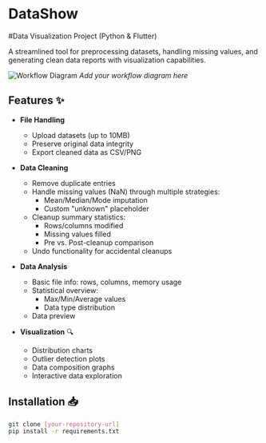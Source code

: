 # DataShow 
#Data Visualization Project (Python &amp; Flutter)

A streamlined tool for preprocessing datasets, handling missing values, and generating clean data reports with visualization capabilities.

![Workflow Diagram](Blank_diagram.png) *Add your workflow diagram here*

## Features ✨
- **File Handling**  
  - Upload datasets (up to 10MB)  
  - Preserve original data integrity
  - Export cleaned data as CSV/PNG

- **Data Cleaning**  
  - Remove duplicate entries  
  - Handle missing values (NaN) through multiple strategies:
    - Mean/Median/Mode imputation
    - Custom "unknown" placeholder
  - Cleanup summary statistics:
    - Rows/columns modified
    - Missing values filled
    - Pre vs. Post-cleanup comparison
  - Undo functionality for accidental cleanups

- **Data Analysis**  
  - Basic file info: rows, columns, memory usage  
  - Statistical overview:
    - Max/Min/Average values
    - Data type distribution
  - Data preview 

- **Visualization** 🔍
  - Distribution charts
  - Outlier detection plots
  - Data composition graphs
  - Interactive data exploration

## Installation 📥
```bash
git clone [your-repository-url]
pip install -r requirements.txt
